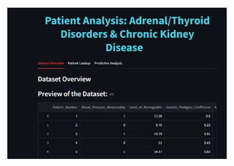 ![Image Description](https://github.com/rnccsstudent/BP_Disease_Detection/blob/aa77db957dfe481ece09f08d62c70c57e732aa34/Screenshot%202025-01-27%20164018.png)

